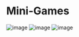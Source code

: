 # Mini-Games
![image](https://user-images.githubusercontent.com/109024810/212335915-6f5469a9-b200-46e2-8a4c-98f78ef16cd1.png)
![image](https://user-images.githubusercontent.com/109024810/212335954-cab9d4bc-d714-4cf4-a9f7-76e145113f34.png)
![image](https://user-images.githubusercontent.com/109024810/212335987-b4e833f1-fd25-46b2-87af-537ba2f347e5.png)
